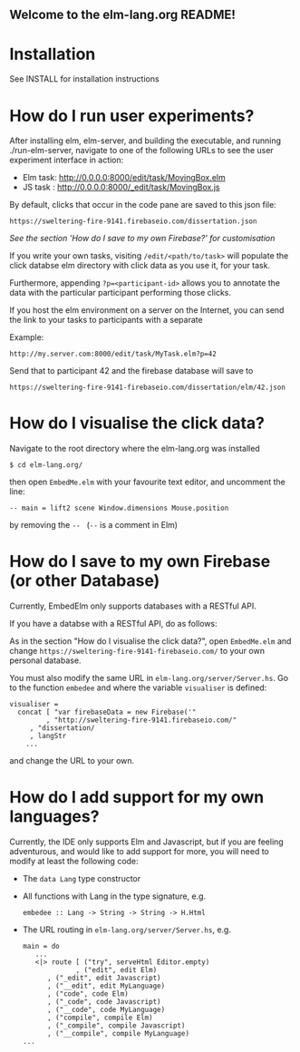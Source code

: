 Welcome to the elm-lang.org README!
-----------------------------------


Installation
============

See INSTALL for installation instructions


How do I run user experiments?
==============================

After installing elm, elm-server, and building the executable, and
running ./run-elm-server, navigate to one of the following URLs to
see the user experiment interface in action:

* Elm task: http://0.0.0.0:8000/edit/task/MovingBox.elm
* JS task : http://0.0.0.0:8000/_edit/task/MovingBox.js

By default, clicks that occur in the code pane are saved to this 
json file:

`https://sweltering-fire-9141.firebaseio.com/dissertation.json`

*See the section 'How do I save to my own Firebase?' for 
customisation*

If you  write your own tasks, visiting `/edit/<path/to/task>` will 
populate the click databse elm directory with click data as you use 
it, for your task.

Furthermore, appending `?p=<participant-id>` allows you to annotate
the data with the particular participant performing those clicks.

If you host the elm environment on a server on the Internet, you can
send the link to your tasks to participants with a separate

Example:

`http://my.server.com:8000/edit/task/MyTask.elm?p=42`

Send that to participant 42 and the firebase database will save to

`https://sweltering-fire-9141-firebaseio.com/dissertation/elm/42.json`


How do I visualise the click data?
==================================

Navigate to the root directory where the elm-lang.org was installed

`$ cd elm-lang.org/`

then open `EmbedMe.elm` with your favourite text editor, and 
uncomment the line:

`-- main = lift2 scene Window.dimensions Mouse.position`

by removing the `-- ` (`--` is a comment in Elm)


How do I save to my own Firebase (or other Database)
====================================================

Currently, EmbedElm only supports databases with a 
RESTful API.

If you have a databse with a RESTful API, do as follows:

As in the section "How do I visualise the click data?", open 
`EmbedMe.elm` and change 
`https://sweltering-fire-9141-firebaseio.com/` to your own
personal database.

You must also modify the same URL in 
`elm-lang.org/server/Server.hs`. Go to the function `embedee` 
and where the variable `visualiser` is defined:

	visualiser = 
	  concat [ "var firebaseData = new Firebase('"
	         , "http://sweltering-fire-9141.firebaseio.com/"
		 , "dissertation/
		 , langStr
        ...

and change the URL to your own.


How do I add support for my own languages?
==========================================

Currently, the IDE only supports Elm and Javascript, but if you are
feeling adventurous, and would like to add support for more, you will 
need to modify at least the following code:

* The `data Lang` type constructor

* All functions with Lang in the type signature, e.g.

   `embedee :: Lang -> String -> String -> H.Html`

* The URL routing in `elm-lang.org/server/Server.hs`, e.g.

   ~~~~~~~~~~{.haskell}
   main = do
      ...
      <|> route [ ("try", serveHtml Editor.empty)
                , ("edit", edit Elm)
   	     , ("_edit", edit Javascript)
   	     , ("__edit", edit MyLanguage)
   	     , ("code", code Elm)
   	     , ("_code", code Javascript)
   	     , ("__code", code MyLanguage)
   	     , ("compile", compile Elm)
   	     , ("_compile", compile Javascript)
   	     , ("__compile", compile MyLanguage)
   ...
   ~~~~~~~~~~~~~~~~~~~~
